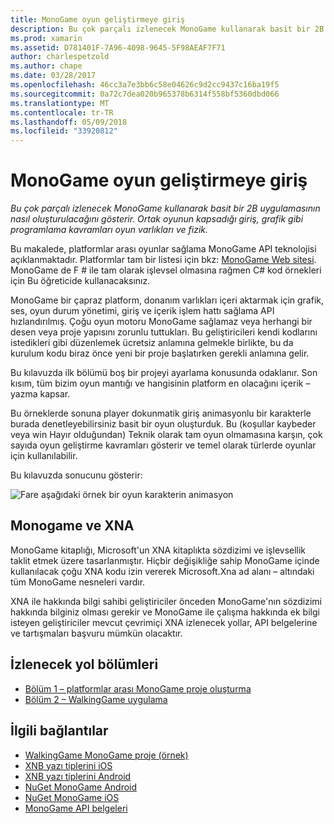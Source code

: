 ```yaml
---
title: MonoGame oyun geliştirmeye giriş
description: Bu çok parçalı izlenecek MonoGame kullanarak basit bir 2B uygulamasının nasıl oluşturulacağını gösterir.  Ortak oyunun kapsadığı giriş, grafik gibi programlama kavramları oyun varlıkları ve fizik.
ms.prod: xamarin
ms.assetid: D781401F-7A96-4098-9645-5F98AEAF7F71
author: charlespetzold
ms.author: chape
ms.date: 03/28/2017
ms.openlocfilehash: 46cc3a7e3bb6c58e04626c9d2cc9437c16ba19f5
ms.sourcegitcommit: 0a72c7dea020b965378b6314f558bf5360dbd066
ms.translationtype: MT
ms.contentlocale: tr-TR
ms.lasthandoff: 05/09/2018
ms.locfileid: "33920812"
---
```

# <a name="introduction-to-game-development-with-monogame"></a>MonoGame oyun geliştirmeye giriş

_Bu çok parçalı izlenecek MonoGame kullanarak basit bir 2B uygulamasının nasıl oluşturulacağını gösterir.  Ortak oyunun kapsadığı giriş, grafik gibi programlama kavramları oyun varlıkları ve fizik._

Bu makalede, platformlar arası oyunlar sağlama MonoGame API teknolojisi açıklanmaktadır. Platformlar tam bir listesi için bkz: [MonoGame Web sitesi](http://www.monogame.net/). MonoGame de F # ile tam olarak işlevsel olmasına rağmen C# kod örnekleri için Bu öğreticide kullanacaksınız.

MonoGame bir çapraz platform, donanım varlıkları içeri aktarmak için grafik, ses, oyun durum yönetimi, giriş ve içerik işlem hattı sağlama API hızlandırılmış. Çoğu oyun motoru MonoGame sağlamaz veya herhangi bir desen veya proje yapısını zorunlu tuttukları.  Bu geliştiricileri kendi kodlarını istedikleri gibi düzenlemek ücretsiz anlamına gelmekle birlikte, bu da kurulum kodu biraz önce yeni bir proje başlatırken gerekli anlamına gelir.

Bu kılavuzda ilk bölümü boş bir projeyi ayarlama konusunda odaklanır. Son kısım, tüm bizim oyun mantığı ve hangisinin platform en olacağını içerik – yazma kapsar.

Bu örneklerde sonuna player dokunmatik giriş animasyonlu bir karakterle burada denetleyebilirsiniz basit bir oyun oluşturduk.  Bu (koşullar kaybeder veya win Hayır olduğundan) Teknik olarak tam oyun olmamasına karşın, çok sayıda oyun geliştirme kavramları gösterir ve temel olarak türlerde oyunlar için kullanılabilir. 

Bu kılavuzda sonucunu gösterir:

![Fare aşağıdaki örnek bir oyun karakterin animasyon](images/image1.gif)

## <a name="monogame-and-xna"></a>Monogame ve XNA

MonoGame kitaplığı, Microsoft'un XNA kitaplıkta sözdizimi ve işlevsellik taklit etmek üzere tasarlanmıştır.  Hiçbir değişikliğe sahip MonoGame içinde kullanılacak çoğu XNA kodu izin vererek Microsoft.Xna ad alanı – altındaki tüm MonoGame nesneleri vardır. 

XNA ile hakkında bilgi sahibi geliştiriciler önceden MonoGame'nın sözdizimi hakkında bilginiz olması gerekir ve MonoGame ile çalışma hakkında ek bilgi isteyen geliştiriciler mevcut çevrimiçi XNA izlenecek yollar, API belgelerine ve tartışmaları başvuru mümkün olacaktır.


## <a name="walkthrough-parts"></a>İzlenecek yol bölümleri

- [Bölüm 1 – platformlar arası MonoGame proje oluşturma](~/graphics-games/monogame/introduction/part1.md)
- [Bölüm 2 – WalkingGame uygulama](~/graphics-games/monogame/introduction/part2.md)

## <a name="related-links"></a>İlgili bağlantılar

- [WalkingGame MonoGame proje (örnek)](https://developer.xamarin.com/samples/mobile/WalkingGameMG/)
- [XNB yazı tiplerini iOS](https://github.com/mono/CocosSharp/tree/master/Samples/GameStarterKit/GameStarterKit/Content/fonts)
- [XNB yazı tiplerini Android](https://github.com/mono/CocosSharp/tree/master/Samples/GameStarterKit/GameStarterKit/Assets/Content/fonts)
- [NuGet MonoGame Android](https://www.nuget.org/packages/MonoGame.Framework.Android/)
- [NuGet MonoGame iOS](https://www.nuget.org/packages/MonoGame.Framework.iOS/)
- [MonoGame API belgeleri](http://www.monogame.net/documentation/?page=main)
